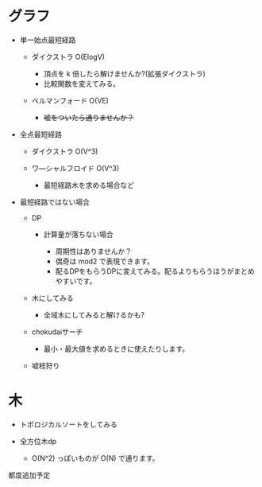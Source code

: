 <meta charset="utf-8"/>
<!--markdown preview等を入れると見れるはずです-->
<!--if this page has garbled characters, please use text encoding.-->

# グラフ
  
  - 単一始点最短経路
    
    - ダイクストラ O(ElogV)

      - 頂点を k 倍したら解けませんか?(拡張ダイクストラ)
      - 比較関数を変えてみる。

    - ベルマンフォード O(VE)

      - ~~嘘をついたら通りませんか？~~
  
  - 全点最短経路

    - ダイクストラ O(V^3)
    - ワ―シャルフロイド O(V^3)

      - 最短経路木を求める場合など

  - 最短経路ではない場合

    - DP
      
      - 計算量が落ちない場合
        
        - 周期性はありませんか？
        - 偶奇は mod2 で表現できます。
        - 配るDPをもらうDPに変えてみる。配るよりもらうほうがまとめやすいです。
    
    - 木にしてみる

      - 全域木にしてみると解けるかも?

    - chokudaiサーチ
      
      - 最小・最大値を求めるときに使えたりします。

    - 嘘枝狩り




# 木

  - トポロジカルソートをしてみる

  - 全方位木dp

    - O(N^2) っぽいものが O(N) で通ります。


都度追加予定
